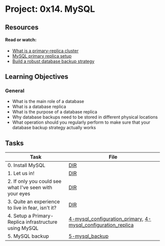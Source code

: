 # Project: 0x14. MySQL

## Resources

#### Read or watch:

* [What is a primary-replica cluster](https://www.digitalocean.com/community/tutorials/how-to-choose-a-redundancy-plan-to-ensure-high-availability#sql-replication)
* [MySQL primary replica setup](https://www.digitalocean.com/community/tutorials/how-to-set-up-replication-in-mysql)
* [Build a robust database backup strategy](https://www.databasejournal.com/ms-sql/developing-a-sql-server-backup-strategy/)
## Learning Objectives

### General

* What is the main role of a database
* What is a database replica
* What is the purpose of a database replica
* Why database backups need to be stored in different physical locations
* What operation should you regularly perform to make sure that your database backup strategy actually works
## Tasks

| Task                                                   | File                                                                                                                               |
|--------------------------------------------------------|------------------------------------------------------------------------------------------------------------------------------------|
| 0. Install MySQL                                       | [DIR](./)                                                                                                                          |
| 1. Let us in!                                          | [DIR](./)                                                                                                                          |
| 2. If only you could see what I've seen with your eyes | [DIR](./)                                                                                                                          |
| 3. Quite an experience to live in fear, isn't it?      | [DIR](./)                                                                                                                          |
| 4. Setup a Primary-Replica infrastructure using MySQL  | [4-mysql_configuration_primary](./4-mysql_configuration_primary), [4-mysql_configuration_replica](./4-mysql_configuration_replica) |
| 5. MySQL backup                                        | [5-mysql_backup](./5-mysql_backup)                                                                                                 |
